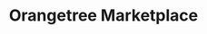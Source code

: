 ---
title: Orangetree Marketplace
url: /orangetree-marketplace/
latitude: 34.07
longitude: -117.21
---